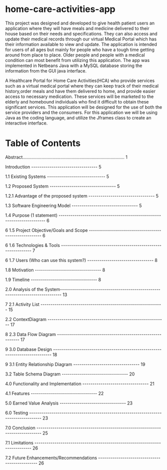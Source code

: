 # home-care-activities-app

This project was designed and developed to give health patient users an application where they will have meals and medicine delivered to their house based on their needs and specifications. They can also access and update their medical records through our virtual Medical Portal which has their information available to view and update. The application is intended for users of all ages but mainly for people who have a tough time getting around from place to place. Older people and people with a medical condition can most benefit from utilizing this application. The app was implemented in Netbeans Java with a MySQL database storing the information from the GUI java interface. 


A Healthcare Portal for Home Care Activities(HCA) who provide services such as a virtual medical portal where they can keep track of their medical history,order meals and have them delivered to home, and provide easier access to necessary medication. These services will be marketed to the elderly and homebound individuals who find it difficult to obtain these significant services. This application will be designed for the use of both the service providers and the consumers. For this application we will be using Java as the coding language, and utilize the Jframes class to create an interactive interface. 




# Table of Contents 
Abstract……………………………………………………………………… 1

Introduction --------------------------------- 5 


1.1 Existing Systems ----------------------------- 5 


1.2 Proposed System --------------------------------- 5 


1.2.1 Advantage of the proposed system --------------------------------- 5 


1.3 Software Engineering Model --------------------------------- 5 


1.4 Purpose (1 statement) ----------------------------------------------------------------------- 6


6 1.5 Project Objective/Goals and Scope ------------------------------------------------------ 6


6 1.6 Technologies & Tools --------------------------------------------------------------- 7


6 1.7 Users (Who can use this system?) --------------------------------- 8


1.8 Motivation --------------------------------- 8


1.9 Timeline --------------------------------- 8


2.0 Analysis of the System------------------------------------------------------------------------------ 13

7 2.1 Activity List ------------------------------------------------------------- 15


2.2 ContextDiagram ----------------------------------------------------------- 17


8 2.3 Data Flow Diagram ----------------------------------------------------------- 17


9 3.0 Database Design ----------------------------------------------------------------------------- 18


9 3.1 Entity Relationship Diagram --------------------------------- 19 


3.2 Table Schema Diagram --------------------------------- 20 


4.0 Functionality and Implementation --------------------------------- 21 


4.1 Features --------------------------------- 22 


5.0 Earned Value Analysis --------------------------------- 23 


6.0 Testing ------------------------------------------------------------------------------------ 23

7.0 Conclusion -------------------------------------------------------------------------------- 25

7.1 Limitations ---------------------------------------------------------------------------- 26

7.2 Future Enhancements/Recommendations ----------------------------------------------- 26

